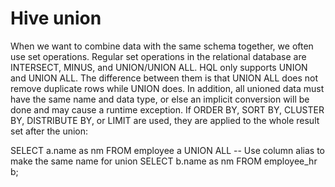# Hive union
  When we want to combine data with the same schema together, we often use set operations.
  Regular set operations in the relational database are INTERSECT, MINUS, and UNION/UNION ALL.
  HQL only supports UNION and UNION ALL.
  The difference between them is that UNION ALL does not remove duplicate rows while UNION does.
  In addition, all unioned data must have the same name and data type, or else an implicit conversion will be done and may cause a runtime exception.
  If ORDER BY, SORT BY, CLUSTER BY, DISTRIBUTE BY, or LIMIT are used, they are applied to the whole result set after the union:
  
  SELECT a.name as nm FROM employee a
  UNION ALL -- Use column alias to make the same name for union
  SELECT b.name as nm FROM employee_hr b;
